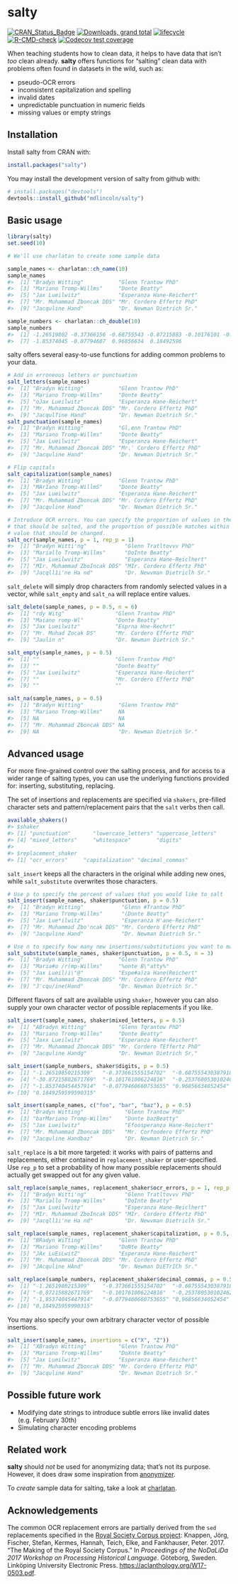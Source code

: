 
<!-- README.md is generated from README.Rmd. Please edit that file -->

# salty

<!-- badges: start -->

[![CRAN_Status_Badge](http://www.r-pkg.org/badges/version/salty)](https://cran.r-project.org/package=salty)
[![Downloads, grand
total](http://cranlogs.r-pkg.org/badges/grand-total/salty)](https://cranlogs.r-pkg.org/)
[![lifecycle](https://img.shields.io/badge/lifecycle-experimental-orange.svg)](https://lifecycle.r-lib.org/articles/stages.html#experimental)
[![R-CMD-check](https://github.com/mdlincoln/salty/actions/workflows/R-CMD-check.yaml/badge.svg)](https://github.com/mdlincoln/salty/actions/workflows/R-CMD-check.yaml)
[![Codecov test
coverage](https://codecov.io/gh/mdlincoln/salty/branch/master/graph/badge.svg)](https://app.codecov.io/gh/mdlincoln/salty?branch=master)
<!-- badges: end -->

When teaching students how to clean data, it helps to have data that
isn’t *too* clean already. **salty** offers functions for “salting”
clean data with problems often found in datasets in the wild, such as:

- pseudo-OCR errors
- inconsistent capitalization and spelling
- invalid dates
- unpredictable punctuation in numeric fields
- missing values or empty strings

## Installation

Install salty from CRAN with:

``` r
install.packages("salty")
```

You may install the development version of salty from github with:

``` r
# install.packages("devtools")
devtools::install_github("mdlincoln/salty")
```

## Basic usage

``` r
library(salty)
set.seed(10)

# We'll use charlatan to create some sample data

sample_names <- charlatan::ch_name(10)
sample_names
#>  [1] "Bradyn Witting"           "Glenn Trantow PhD"       
#>  [3] "Mariano Tromp-Willms"     "Donte Beatty"            
#>  [5] "Jax Lueilwitz"            "Esperanza Hane-Reichert" 
#>  [7] "Mr. Muhammad Zboncak DDS" "Mr. Cordero Effertz PhD" 
#>  [9] "Jacquline Hand"           "Dr. Newman Dietrich Sr."

sample_numbers <- charlatan::ch_double(10)
sample_numbers
#>  [1] -1.26519802 -0.37366156 -0.68755543 -0.87215883 -0.10176101 -0.25378053
#>  [7] -1.85374045 -0.07794607  0.96856634  0.18492596
```

salty offers several easy-to-use functions for adding common problems to
your data.

``` r
# Add in erroneous letters or punctuation
salt_letters(sample_names)
#>  [1] "Bradyn Witting"           "Glenn Trantow PhD"       
#>  [3] "Mariano Tromp-Willms"     "Donte Beatty"            
#>  [5] "oJax Lueilwitz"           "Esperanza Hane-Reichert" 
#>  [7] "Mr. Muhammad Zboncak DDS" "Mr. Cordero Effertz PhD" 
#>  [9] "JacqulTine Hand"          "Dr. Newman Dietrich Sr."
salt_punctuation(sample_names)
#>  [1] "Bradyn Witting"           "Gl,enn Trantow PhD"      
#>  [3] "Mariano Tromp-Willms"     "Donte Beatty"            
#>  [5] "Jax Lueilwitz"            "Esperanza Hane-Reichert" 
#>  [7] "Mr. Muhammad Zboncak DDS" "Mr.' Cordero Effertz PhD"
#>  [9] "Jacquline Hand"           "Dr. Newman Dietrich Sr."

# Flip capitals
salt_capitalization(sample_names)
#>  [1] "Bradyn Witting"           "Glenn Trantow PhD"       
#>  [3] "MArIano Tromp-WillmS"     "Donte Beatty"            
#>  [5] "Jax Lueilwitz"            "Esperanza Hane-Reichert" 
#>  [7] "Mr. Muhammad Zboncak DDS" "Mr. Cordero Effertz PhD" 
#>  [9] "Jacquline Hand"           "Dr. Newman Dietrich Sr."

# Introduce OCR errors. You can specify the proportion of values in the vector
# that should be salted, and the proportion of possible matches within a single
# value that should be changed.
salt_ocr(sample_names, p = 1, rep_p = 1)
#>  [1] "Bradyn Witti'ng"            "Glenn Tratltovvv PhD"      
#>  [3] "Mariallo Tromp-Willms"      "DoInte Beatty"             
#>  [5] "Jax Lueilwvitz"             "Esperanza Hane-Reiclhert"  
#>  [7] "MIr. Muhammad ZboIncak DDS" "MIr. Cordero Effertz PhD"  
#>  [9] "Jacqll1i'ne Ha nd"          "Dr. Newvman Dietriclh Sr."
```

`salt_delete` will simply drop characters from randomly selected values
in a vector, while `salt_empty` and `salt_na` will replace entire
values.

``` r
salt_delete(sample_names, p = 0.5, n = 6)
#>  [1] "rdy Witg"                "Glenn Trantow PhD"      
#>  [3] "Maiano romp-Wl"          "Donte Beatty"           
#>  [5] "Jax Lueilwitz"           "Esprna Hne-Rechrt"      
#>  [7] "Mr. Muhad Zocak DS"      "Mr. Cordero Effertz PhD"
#>  [9] "Jaulin n"                "Dr. Newman Dietrich Sr."

salt_empty(sample_names, p = 0.5)
#>  [1] ""                        "Glenn Trantow PhD"      
#>  [3] ""                        "Donte Beatty"           
#>  [5] "Jax Lueilwitz"           "Esperanza Hane-Reichert"
#>  [7] ""                        "Mr. Cordero Effertz PhD"
#>  [9] ""                        ""

salt_na(sample_names, p = 0.5)
#>  [1] "Bradyn Witting"           "Glenn Trantow PhD"       
#>  [3] "Mariano Tromp-Willms"     NA                        
#>  [5] NA                         NA                        
#>  [7] "Mr. Muhammad Zboncak DDS" NA                        
#>  [9] NA                         "Dr. Newman Dietrich Sr."
```

## Advanced usage

For more fine-grained control over the salting process, and for access
to a wider range of salting types, you can use the underlying functions
provided for: inserting, substituting, replacing.

The set of insertions and replacements are specified via `shakers`,
pre-filled character sets and pattern/replacement pairs that the `salt`
verbs then call.

``` r
available_shakers()
#> $shaker
#> [1] "punctuation"       "lowercase_letters" "uppercase_letters"
#> [4] "mixed_letters"     "whitespace"        "digits"           
#> 
#> $replacement_shaker
#> [1] "ocr_errors"     "capitalization" "decimal_commas"
```

`salt_insert` keeps all the characters in the original while adding new
ones, while `salt_substitute` overwrites those characters.

``` r
# Use p to specify the percent of values that you would like to salt
salt_insert(sample_names, shaker$punctuation, p = 0.5)
#>  [1] "Bradyn Witting"            "Glenn #Trantow PhD"       
#>  [3] "Mariano Tromp-Willms"      "(Donte Beatty"            
#>  [5] "Jax Lue*ilwitz"            "Esperanza H'ane-Reichert" 
#>  [7] "Mr. Muhammad Zbo'ncak DDS" "Mr. Cordero Effertz PhD"  
#>  [9] "Jacquline Hand"            "Dr. Newman Dietrich Sr."

# Use n to specify how many new insertions/substitutions you want to make to selected values
salt_substitute(sample_names, shaker$punctuation, p = 0.5, n = 3)
#>  [1] "Bradyn Witting"           "Glenn Trantow PhD"       
#>  [3] "Maria#o /r(mp-Willms"     "%onte B\"atty%"          
#>  [5] "Jax Lueil)i\"@"           "Espe#a)za Hane(Reichert" 
#>  [7] "Mr. Muhammad Zboncak DDS" "Mr. Cordero Effertz PhD" 
#>  [9] "J'cqu/ine(Hand"           "Dr. Newman Dietrich Sr."
```

Different flavors of salt are available using `shaker`, however you can
also supply your own character vector of possible replacements if you
like.

``` r
salt_insert(sample_names, shaker$mixed_letters, p = 0.5)
#>  [1] "ABradyn Witting"          "Glenn Tqrantow PhD"      
#>  [3] "Mariano Tromp-Willms"     "Donte Beatty"            
#>  [5] "Jaxx Lueilwitz"           "Esperanza Hane-Reichert" 
#>  [7] "Mr. Muhammad Zboncak DDS" "Mr. Cordero TEffertz PhD"
#>  [9] "Jacquline Handg"          "Dr. Newman Dietrich Sr."

salt_insert(sample_numbers, shaker$digits, p = 0.5)
#>  [1] "-1.26519850215309"   "-0.373661555154702"  "-0.687555430387918" 
#>  [4] "-30.87215882671769"  "-0.101761006224816"  "-0.2537680530102462"
#>  [7] "-1.853740454457914"  "-0.0779460660753655" "0.96856634052454"   
#> [10] "0.1849259599590315"

salt_insert(sample_names, c("foo", "bar", "baz"), p = 0.5)
#>  [1] "Bradyn Witting"             "Glenn Trantow PhD"         
#>  [3] "barMariano Tromp-Willms"    "Donte bazBeatty"           
#>  [5] "Jax Lueilwitz"              "Efoosperanza Hane-Reichert"
#>  [7] "Mr. Muhammad Zboncak DDS"   "Mr. Corfoodero Effertz PhD"
#>  [9] "Jacquline Handbaz"          "Dr. Newman Dietrich Sr."
```

`salt_replace` is a bit more targeted: it works with pairs of patterns
and replacements, either contained in `replacement_shaker` or
user-specified. Use `rep_p` to set a probability of how many possible
replacements should actually get swapped out for any given value.

``` r
salt_replace(sample_names, replacement_shaker$ocr_errors, p = 1, rep_p = 1)
#>  [1] "Bradyn Witti'ng"            "Glenn Tratltovvv PhD"      
#>  [3] "Mariallo Tromp-Willms"      "DoInte Beatty"             
#>  [5] "Jax Lueilwvitz"             "Esperanza Hane-Reiclhert"  
#>  [7] "MIr. Muhammad ZboIncak DDS" "MIr. Cordero Effertz PhD"  
#>  [9] "Jacqll1i'ne Ha nd"          "Dr. Newvman Dietriclh Sr."

salt_replace(sample_names, replacement_shaker$capitalization, p = 0.5, rep_p = 0.2)
#>  [1] "BRadyn WiTting"           "Glenn Trantow PhD"       
#>  [3] "Mariano Tromp-Willms"     "DoNte Beatty"            
#>  [5] "JAx LuEiLwitZ"            "Esperanza Hane-Reichert" 
#>  [7] "Mr. Muhammad Zboncak DDS" "Mr. Cordero Effertz PhD" 
#>  [9] "JAcquline HAnd"           "Dr. Newman DiETrICh Sr."

salt_replace(sample_numbers, replacement_shaker$decimal_commas, p = 0.5, rep_p = 1)
#>  [1] "-1.2651980215309"    "-0.373661555154702"  "-0.687555430387918" 
#>  [4] "-0,87215882671769"   "-0.101761006224816"  "-0,253780530102462" 
#>  [7] "-1,85374045447914"   "-0.0779460660753655" "0,96856634052454"   
#> [10] "0,184925959990315"
```

You may also specify your own arbitrary character vector of possible
insertions.

``` r
salt_insert(sample_names, insertions = c("X", "Z"))
#>  [1] "XBradyn Witting"          "Glenn Trantow PhD"       
#>  [3] "Mariano Tromp-Willms"     "DoXnte Beatty"           
#>  [5] "Jax Lueilwitz"            "Esperanza Hane-Reichert" 
#>  [7] "Mr. Muhammad Zboncak DDS" "Mr. Cordero Effertz PhD" 
#>  [9] "Jacquline Hand"           "Dr. Newman Dietrich Sr."
```

## Possible future work

- Modifying date strings to introduce subtle errors like invalid dates
  (e.g. February 30th)
- Simulating character encoding problems

## Related work

**salty** should *not* be used for anonymizing data; that’s not its
purpose. However, it does draw some inspiration from
[anonymizer](https://github.com/paulhendricks/anonymizer).

To *create* sample data for salting, take a look at
[charlatan](https://github.com/ropensci/charlatan).

## Acknowledgements

The common OCR replacement errors are partially derived from the `sed`
replacements specified in the [Royal Society Corpus
project](http://fedora.clarin-d.uni-saarland.de/rsc/access.html):
Knappen, Jörg, Fischer, Stefan, Kermes, Hannah, Teich, Elke, and
Fankhauser, Peter. 2017. “The Making of the Royal Society Corpus.” In
*Proceedings of the NoDaLiDa 2017 Workshop on Processing Historical
Language*. Göteborg, Sweden. Linköping University Electronic Press.
<https://aclanthology.org/W17-0503.pdf>.
